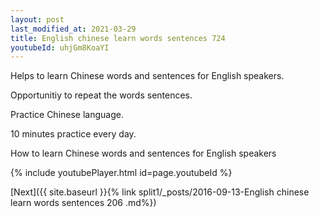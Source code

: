 ```yaml
---
layout: post
last_modified_at: 2021-03-29
title: English chinese learn words sentences 724 
youtubeId: uhjGm8KoaYI
---
```

 
 
Helps to learn Chinese words and sentences for English speakers.

Opportunitiy to repeat the words sentences. 

Practice Chinese language. 
 
10 minutes practice every day. 
 
How to learn Chinese words and sentences for English speakers 
 
{% include youtubePlayer.html id=page.youtubeId %}
 
 
[Next]({{ site.baseurl }}{% link  split1/_posts/2016-09-13-English chinese learn words sentences 206 .md%})
 
